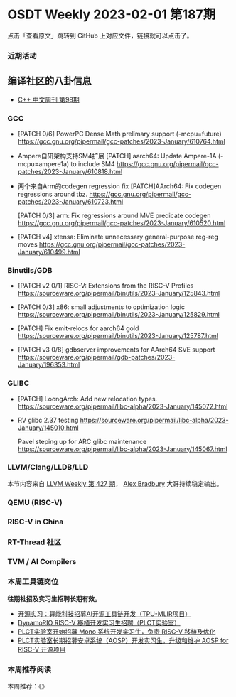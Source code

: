 # OSDT Weekly 2023-02-01 第187期

点击「查看原文」跳转到 GitHub 上对应文件，链接就可以点击了。

### 近期活动

## 编译社区的八卦信息

- [C++ 中文周刊 第98期](https://mp.weixin.qq.com/s/dg7eR0Lzmi2iw92Kmsb9lw)

### GCC

- [PATCH 0/6] PowerPC Dense Math prelimary support (-mcpu=future)
  https://gcc.gnu.org/pipermail/gcc-patches/2023-January/610764.html

- Ampere自研架构支持SM4扩展
  [PATCH] aarch64: Update Ampere-1A (-mcpu=ampere1a) to include SM4
  https://gcc.gnu.org/pipermail/gcc-patches/2023-January/610818.html

- 两个来自Arm的codegen regression fix
  [PATCH]AArch64: Fix codegen regressions around tbz.
  https://gcc.gnu.org/pipermail/gcc-patches/2023-January/610723.html

  [PATCH 0/3] arm: Fix regressions around MVE predicate codegen
  https://gcc.gnu.org/pipermail/gcc-patches/2023-January/610520.html

- [PATCH v4] xtensa: Eliminate unnecessary general-purpose reg-reg moves
  https://gcc.gnu.org/pipermail/gcc-patches/2023-January/610499.html

### Binutils/GDB

- [PATCH v2 0/1] RISC-V: Extensions from the RISC-V Profiles
  https://sourceware.org/pipermail/binutils/2023-January/125843.html

- [PATCH 0/3] x86: small adjustments to optimization logic
  https://sourceware.org/pipermail/binutils/2023-January/125829.html

- [PATCH] Fix emit-relocs for aarch64 gold
  https://sourceware.org/pipermail/binutils/2023-January/125787.html

- [PATCH v3 0/8] gdbserver improvements for AArch64 SVE support
  https://sourceware.org/pipermail/gdb-patches/2023-January/196353.html

### GLIBC

- [PATCH] LoongArch: Add new relocation types.
  https://sourceware.org/pipermail/libc-alpha/2023-January/145072.html

- RV glibc 2.37 testing
  https://sourceware.org/pipermail/libc-alpha/2023-January/145010.html

  Pavel steping up for ARC glibc maintenance
  https://sourceware.org/pipermail/libc-alpha/2023-January/145067.html

### LLVM/Clang/LLDB/LLD

本节内容来自 [LLVM Weekly 第 427 期](http://llvmweekly.org/issue/427)，
[Alex Bradbury](https://www.linkedin.com/in/alex-bradbury/) 大哥持续稳定输出。

### QEMU (RISC-V)

### RISC-V in China

### RT-Thread 社区

### TVM / AI Compilers

### 本周工具链岗位

**往期社招及实习生招聘长期有效。**

- [开源实习：算能科技招募AI开源工具链开发（TPU-MLIR项目）](https://mp.weixin.qq.com/s/IBJh0ip4k11PzIMZecsWSw)
- [DynamoRIO RISC-V 移植开发实习生招聘（PLCT实验室）](https://mp.weixin.qq.com/s/J_5TjT6DOqeOXJXQI5VQxw)
- [PLCT实验室开始招募 Mono 系统开发实习生，负责 RISC-V 移植及优化](https://mp.weixin.qq.com/s/whEW7Hay1jIP1tBzIPay1A)
- [PLCT实验室长期招募安卓系统（AOSP）开发实习生，升级和维护 AOSP for RISC-V 开源项目](https://mp.weixin.qq.com/s/dJP2cEB1nex2inR5c-cJog)


### 本周推荐阅读

本周推荐：《》

